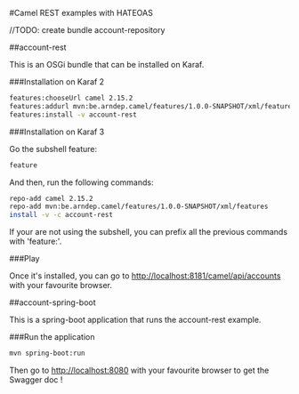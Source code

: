 #Camel REST examples with HATEOAS

//TODO: create bundle account-repository

##account-rest

This is an OSGi bundle that can be installed on Karaf.

###Installation on Karaf 2

```sh
features:chooseUrl camel 2.15.2
features:addurl mvn:be.arndep.camel/features/1.0.0-SNAPSHOT/xml/features
features:install -v account-rest
```

###Installation on Karaf 3

Go the subshell feature:

```sh
feature
```

And then, run the following commands:

```sh
repo-add camel 2.15.2
repo-add mvn:be.arndep.camel/features/1.0.0-SNAPSHOT/xml/features
install -v -c account-rest
```

If your are not using the subshell, you can prefix all the previous commands with 'feature:'.

###Play

Once it's installed, you can go to [http://localhost:8181/camel/api/accounts](http://localhost:8181/camel/api/accounts) with your favourite browser.

##account-spring-boot

This is a spring-boot application that runs the account-rest example.

###Run the application

```sh
mvn spring-boot:run
```

Then go to [http://localhost:8080](http://localhost:8080) with your favourite browser to get the Swagger doc !